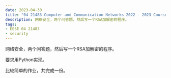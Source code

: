 ```yaml
---
date: 2023-04-30
title: "04 21483 Computer and Communication Networks 2022 - 2023 Coursework Assignment"
description: 网络安全，两个问答题，然后写一个RSA加解密的程序。
tags:
- EESE 04 21483
- security
---
```


网络安全，两个问答题，然后写一个RSA加解密的程序。

要求用Python实现。

比较简单的作业，共完成一份。